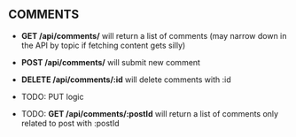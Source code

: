 ## COMMENTS
- **GET /api/comments/** will return a list of comments (may narrow down in the API by topic if fetching content gets silly)

- **POST /api/comments/** will submit new comment
- **DELETE /api/comments/:id** will delete comments with :id
- TODO: PUT logic
- TODO: **GET /api/comments/:postId** will return a list of comments only related to post with :postId
